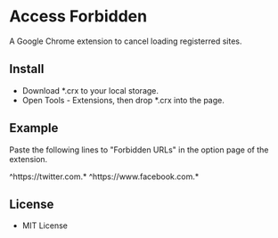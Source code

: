 Access Forbidden
================

A Google Chrome extension to cancel loading registerred sites.

Install
-------

- Download *.crx to your local storage.
- Open Tools - Extensions, then drop *.crx into the page.

Example
-------

Paste the following lines to "Forbidden URLs" in the option page of the extension.

^https://twitter\.com.*
^https://www\.facebook\.com.*


License
-------
- MIT License
